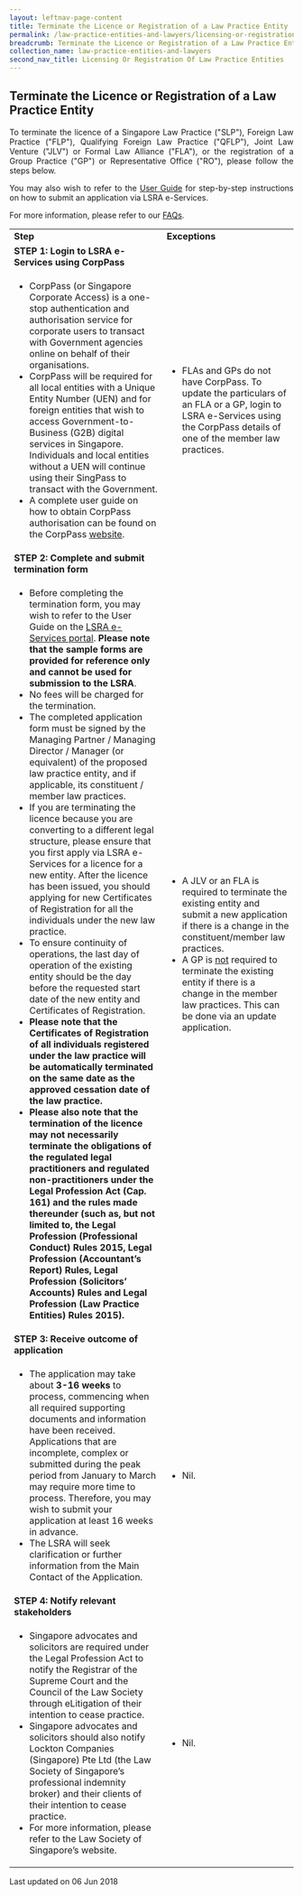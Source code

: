 ```yaml
---
layout: leftnav-page-content
title: Terminate the Licence or Registration of a Law Practice Entity
permalink: /law-practice-entities-and-lawyers/licensing-or-registration-of-law-practice-entities/terminate-the-licence-or-registration-of-a-law-practice-entity/
breadcrumb: Terminate the Licence or Registration of a Law Practice Entity
collection_name: law-practice-entities-and-lawyers
second_nav_title: Licensing Or Registration Of Law Practice Entities
---
```


<style>
table tr td ul li {font-size: 1rem;}
</style>

Terminate the Licence or Registration of a Law Practice Entity
---

<p style="text-align: justify">To terminate the licence of a Singapore Law Practice ("SLP"), Foreign Law Practice ("FLP"), Qualifying Foreign Law Practice ("QFLP"), Joint Law Venture ("JLV") or Formal Law Alliance ("FLA"), or the registration of a Group Practice ("GP") or Representative Office ("RO"), please follow the steps below.</p>

<p style="text-align: justify">You may also wish to refer to the <a href="https://www.mlaw.gov.sg/eservices/lsra/lsra-home/">User Guide</a> for step-by-step instructions on how to submit an application via LSRA e-Services.</p>

<p style="text-align: justify">For more information, please refer to our <a href="https://va.ecitizen.gov.sg/cfp/customerpages/mlaw/explorefaq.aspx" target="_blank">FAQs</a>.</P>

<table>
  <tr>
    <td>
      <b>Step</b>
    </td>
    <td>
      <b>Exceptions</b>
    </td>
  </tr>
  <tr>
    <td>
      <b>STEP 1: Login to LSRA e-Services using CorpPass</b>
    </td>
    <td></td>
  </tr>
  <tr>
    <td>
      <ul>
        <li>CorpPass (or Singapore Corporate Access) is a one-stop authentication and authorisation service for corporate users to transact with Government agencies online on behalf of their organisations.</li>
        <li>
CorpPass will be required for all local entities with a Unique Entity Number (UEN) and for foreign entities that wish to access Government-to-Business (G2B) digital services in Singapore. Individuals and local entities without a UEN will continue using their SingPass to transact with the Government.</li>
        <li>A complete user guide on how to obtain CorpPass authorisation can be found on the CorpPass <a href="https://www.corppass.gov.sg/corppass/common/userguides">website</a>.</li>
      </ul>
    </td>
    <td>
      <ul>
        <li>FLAs and GPs do not have CorpPass. To update the particulars of an FLA or a GP, login to LSRA e-Services using the CorpPass details of one of the member law practices.</li>
      </ul>
    </td>
  </tr>
  <tr>
    <td>
      <b>STEP 2: Complete and submit termination form</b></td>
    <td></td>
  </tr>
  <tr>
    <td>
      <ul>
        <li>Before completing the termination form, you may wish to refer to the User Guide on the <a href="https://www.mlaw.gov.sg/eservices/lsra/lsra-home/" target="_blank">LSRA e-Services portal</a>. <b>Please note that the sample forms are provided for reference only and cannot be used for submission to the LSRA</b>.</li>
        <li>No fees will be charged for the termination.</li>
        <li>The completed application form must be signed by the Managing Partner / Managing Director / Manager (or equivalent) of the proposed law practice entity, and if applicable, its constituent / member law practices.</li>
        <li>If you are terminating the licence because you are converting to a different legal structure, please ensure that you first apply via LSRA e-Services for a licence for a new entity.  After the licence has been issued, you should applying for new Certificates of Registration for all the individuals under the new law practice.  </li>
        <li>To ensure continuity of operations, the last day of operation of the existing entity should be the day before the requested start date of the new entity and Certificates of Registration.</li>
        <li>
          <b>Please note that the Certificates of Registration of all individuals registered under the law practice will be automatically terminated on the same date as the approved cessation date of the law practice. </b>
        </li>
        <li>
          <b>Please also note that the termination of the licence may not necessarily terminate the obligations of the regulated legal practitioners and regulated non-practitioners under the Legal Profession Act (Cap. 161) and the rules made thereunder (such as, but not limited to, the Legal Profession (Professional Conduct) Rules 2015, Legal Profession (Accountant’s Report) Rules, Legal Profession (Solicitors’ Accounts) Rules and Legal Profession (Law Practice Entities) Rules 2015).</b>
        </li>
      </ul>
    </td>
    <td>
      <ul>
        <li>A JLV or an FLA is required to terminate the existing entity and submit a new application if there is a change in the constituent/member law practices.</li>
        <li>A GP is <u>not</u> required to terminate the existing entity if there is a change in the member law practices. This can be done via an update application.</li>
      </ul>
    </td>
  </tr>
  <tr>
    <td>
      <b>STEP 3: Receive outcome of application</b>
    </td>
    <td></td>
  </tr>
  <tr>
    <td>
      <ul>
        <li>The application may take about <b>3-16 weeks</b> to process, commencing when all required supporting documents and information have been received. Applications that are incomplete, complex or submitted during the peak period from January to March may require more time to process. Therefore, you may wish to submit your application at least 16 weeks in advance.</li>
        <li>The LSRA will seek clarification or further information from the Main Contact of the Application.</li>
      </ul>
    </td>
    <td>
      <ul>
        <li>Nil.</li>
      </ul>
    </td>
  </tr>
  <tr>
    <td>
      <b>STEP 4: Notify relevant stakeholders</b>
    </td>
  </tr>
  <tr>
    <td>
      <ul>
        <li>Singapore advocates and solicitors are required under the Legal Profession Act to notify the Registrar of the Supreme Court and the Council of the Law Society through eLitigation of their intention to cease practice.</li>
        <li>Singapore advocates and solicitors should also notify Lockton Companies (Singapore) Pte Ltd (the Law Society of Singapore’s professional indemnity broker) and their clients of their intention to cease practice.</li>
        <li>For more information, please refer to the Law Society of Singapore’s website. </li>
      </ul>
    </td>
    <td>
      <ul>
        <li>Nil.</li>
      </ul>
    </td>
  </tr>
</table>

<p class="right-side-updated">Last updated on 06 Jun 2018</p>
